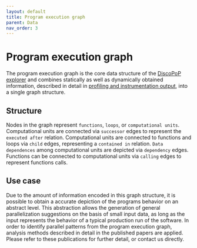 ```yaml
---
layout: default
title: Program execution graph
parent: Data
nav_order: 3
---
```


# Program execution graph
The program execution graph is the core data structure of the [DiscoPoP explorer](../tools/Explorer.md) and combines statically as well as dynamically obtained information, described in detail in [profiling and instrumentation output](Profiling_and_instrumentation_output.md), into a single graph structure.

## Structure
Nodes in the graph represent `functions`, `loops`, or `computational units`.
Computational units are connected via `successor` edges to represent the `executed after` relation.
Computational units are connected to functions and loops via `child` edges, representing a `contained in` relation.
`Data dependences` among computational units are depicted via `dependency` edges.
Functions can be connected to computational units via `calling` edges to represent functions calls.

## Use case
Due to the amount of information encoded in this graph structure, it is possible to obtain a accurate depiction of the programs behavior on an abstract level. This abstraction allows the generation of general parallelization suggestions on the basis of small input data, as long as the input represents the behavior of a typical production run of the software.
In order to identify parallel patterns from the program execution graph, analysis methods described in detail in the published papers are applied. Please refer to these publications for further detail, or contact us directly.
